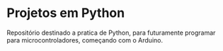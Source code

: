 # Projetos em Python
 Repositório destinado a pratica de Python, para futuramente programar para microcontroladores, começando com o Arduino.
